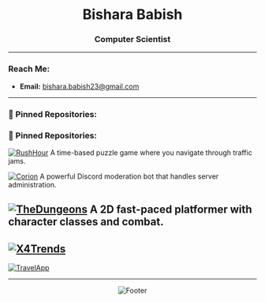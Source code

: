 <h1 align="center">Bishara Babish</h1>
<h3 align="center">Computer Scientist</h3>

---

### Reach Me:
- **Email:** bishara.babish23@gmail.com

---

### 📌 Pinned Repositories:
### 📌 Pinned Repositories:

[![RushHour](https://github-readme-stats.vercel.app/api/pin/?username=bisharababish&repo=RushHour&theme=dark)](https://github.com/bisharababish/RushHour)
A time-based puzzle game where you navigate through traffic jams.

[![Corion](https://github-readme-stats.vercel.app/api/pin/?username=bisharababish&repo=Corion&theme=dark)](https://github.com/bisharababish/Corion)
A powerful Discord moderation bot that handles server administration.

[![TheDungeons](https://github-readme-stats.vercel.app/api/pin/?username=bisharababish&repo=TheDungeons&theme=dark)](https://github.com/bisharababish/TheDungeons)
A 2D fast-paced platformer with character classes and combat.
-
[![X4Trends](https://github-readme-stats.vercel.app/api/pin/?username=bisharababish&repo=X4Trends&theme=dark)](https://github.com/bisharababish/X4Trends)
-
[![TravelApp](https://github-readme-stats.vercel.app/api/pin/?username=bisharababish&repo=TravelApp&theme=dark)](https://github.com/bisharababish/TravelApp)


---


<p align="center"> 
  <img src="https://capsule-render.vercel.app/api?type=waving&color=gradient&height=100&section=footer&animation=twinkling" alt="Footer" />
</p>
